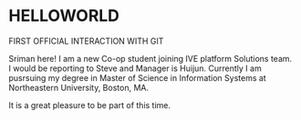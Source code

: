# HELLOWORLD
FIRST OFFICIAL INTERACTION WITH GIT

Sriman here! I am a new Co-op student joining IVE platform Solutions team. I would be reporting to Steve and Manager is Huijun. Currently I am pusrsuing my degree in Master of Science in Information Systems at Northeastern University, Boston, MA.

It is a great pleasure to be part of this time. 
